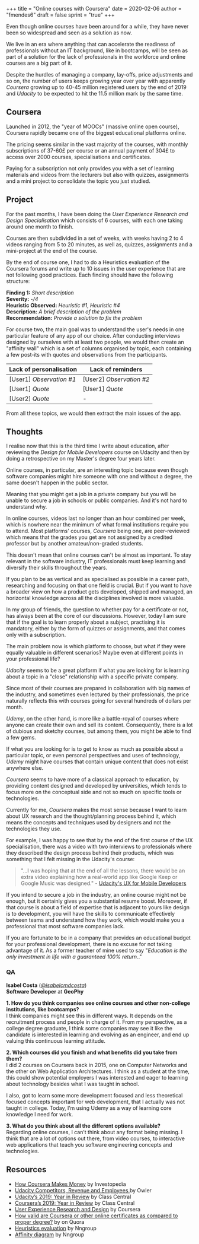 +++
title = "Online courses with Coursera"
date = 2020-02-06
author = "fmendes6"
draft = false
sprint = "true"
+++

Even though online courses have been around for a while, they have never been so widespread and seen as a solution as now.

We live in an era where anything that can accelerate the readiness of professionals without an IT background, like in bootcamps, will be seen as part of a solution for the lack of professionals in the workforce and online courses are a big part of it.

Despite the hurdles of managing a company,  lay-offs, price adjustments and so on, the number of users keeps growing year over year with apparently *Coursera* growing up to 40-45 million registered users by the end of 2019 and *Udacity* to be expected to hit the 11.5 million mark by the same time.

## Coursera

Launched in 2012, the "year of MOOCs" (massive online open course), Coursera rapidly became one of the biggest educational platforms online.

The pricing seems similar in the vast majority of the courses, with monthly subscriptions of 37-60£ per course or an annual payment of 304£ to access over 2000 courses, specialisations and certificates. 

Paying for a subscription not only provides you with a set of learning materials and videos from the lecturers but also with quizzes, assignments and a mini project to consolidate the topic you just studied.

## Project

For the past months, I have been doing the *User Experience Research and Design Specialisation* which consists of 6 courses, with each one taking around one month to finish.

Courses are then subdivided in a set of weeks, with weeks having 2 to 4 videos ranging from 5 to 20 minutes, as well as, quizzes, assignments and a mini-project at the end of the course.

By the end of course one, I had to do a Heuristics evaluation of the Coursera forums and write up to 10 issues in the user experience that are not following good practices. Each finding should have the following structure:

**Finding 1:** *Short description*  
**Severity:** *-/4*  
**Heuristic Observed:** *Heuristic #1*, *Heuristic #4*  
**Description:** *A brief description of the problem*  
**Recommendation:** *Provide a solution to fix the problem*

For course two, the main goal was to understand the user's needs in one particular feature of any app of our choice. After conducting interviews designed by ourselves with at least two people, we would then create an "affinity wall" which is a set of columns organised by topic, each containing a few post-its with quotes and observations from the participants.

| Lack of personalisation | Lack of reminders |
| ------ | ----------- |
| [User1] *Observation #1*    | [User2] *Observation #2* |
| [User1] *Quote*    | [User1] *Quote* |
| [User2] *Quote*    | - |

From all these topics, we would then extract the main issues of the app.

## Thoughts

I realise now that this is the third time I write about education, after reviewing the *Design for Mobile Developers* course on Udacity and then by doing a retrospective on my Master's degree four years later.

Online courses, in particular, are an interesting topic because even though software companies might hire someone with one and without a degree, the same doesn't happen in the public sector. 

Meaning that you might get a job in a private company but you will be unable to secure a job in schools or public companies. And it's not hard to understand why.

In online courses, videos last no longer than an hour combined per week, which is nowhere near the minimum of what formal institutions require you to attend. Most platforms' courses, *Coursera* being one, are peer-reviewed which means that the grades you get are not assigned by a credited professor but by another amateur/non-graded students. 

This doesn't mean that online courses can't be almost as important. To stay relevant in the software industry, IT professionals must keep learning and diversify their skills throughout the years.

If you plan to be as vertical and as specialised as possible in a career path, researching and focusing on that one field is crucial. But if you want to have a broader view on how a product gets developed, shipped and managed, an horizontal knowledge across all the disciplines involved is more valuable.

In my group of friends, the question to whether pay for a certificate or not, has always been at the core of our discussions. However, today I am sure that if the goal is to learn properly about a subject, practising it is mandatory, either by the form of quizzes or assignments, and that comes only with a subscription.

The main problem now is which platform to choose, but what if they were equally valuable in different scenarios? Maybe even at different points in your professional life?

*Udacity* seems to be a great platform if what you are looking for is learning about a topic in a "close" relationship with a specific private company. 

Since most of their courses are prepared in collaboration with big names of the industry, and sometimes even lectured by their professionals, the price naturally reflects this with courses going for several hundreds of dollars per month.

*Udemy*, on the other hand, is more like a battle-royal of courses where anyone can create their own and sell its content. Consequently, there is a lot of dubious and sketchy courses, but among them, you might be able to find a few gems. 

If what you are looking for is to get to know as much as possible about a particular topic, or even personal perspectives and uses of technology, *Udemy* might have courses that contain unique content that does not exist anywhere else.

*Coursera* seems to have more of a classical approach to education, by providing content designed and developed by universities, which tends to focus more on the conceptual side and not so much on specific tools or technologies.

Currently for me, *Coursera* makes the most sense because I want to learn about UX research and the thought/planning process behind it, which means the concepts and techniques used by designers and not the technologies they use.

For example, I was happy to see that by the end of the first course of the UX specialisation, there was a video with two interviews to professionals where they described the design process behind their products, which was something that I felt missing in the Udacity's course:

> "…I was hoping that at the end of all the lessons, there would be an extra video explaining how a real-world app like Google Keep or Google Music was designed." - [Udacity's UX for Mobile Developers](https://sharednode.org/blog/14-08-03_udacity/)

If you intend to secure a job in the industry, an online course might not be enough, but it certainly gives you a substantial resume boost. Moreover, if that course is about a field of expertise that is adjacent to yours like design is to development, you will have the skills to communicate effectively between teams and understand how they work, which would make you a professional that most software companies lack.

If you are fortunate to be in a company that provides an educational budget for your professional development, there is no excuse for not taking advantage of it. As a former teacher of mine used to say "*Education is the only investment in life with a guaranteed 100% return.*."

### QA

**Isabel Costa** ([*@isabelcmdcosta*](https://www.twitter.com/@isabelcmdcosta))  
**Software Developer** at **GeoPhy**

**1. How do you think companies see online courses and other non-college institutions, like bootcamps?**  
I think companies might see this in different ways. It depends on the recruitment process and people in charge of it. From my perspective, as a college degree graduate, I think some companies may see it like the candidate is interested in learning and evolving as an engineer, and end up valuing this continuous learning attitude.

**2. Which courses did you finish and what benefits did you take from them?**  
I did 2 courses on Coursera back in 2015, one on Computer Networks and the other on Web Application Architectures. I think as a student at the time, this could show potential employers I was interested and eager to learning about technology besides what I was taught in school.

I also, got to learn some more development focused and less theoretical focused concepts important for web development, that I actually was not taught in college. Today, I’m using Udemy as a way of learning core knowledge I need for work.

**3. What do you think about all the different options available?**  
Regarding online courses, I can’t think about any format being missing. I think that are a lot of options out there, from video courses, to interactive web applications that teach you software engineering concepts and technologies.

## Resources

- [How Coursera Makes Money](https://www.investopedia.com/articles/investing/042815/how-coursera-works-makes-money.asp) by Investopedia
- [Udacity Competitors, Revenue and Employees ](https://www.owler.com/company/udacity) by Owler
- [Udacity’s 2019: Year in Review](https://www.classcentral.com/report/udacity-2019-year-review/) by Class Central
- [Coursera’s 2019: Year in Review](https://www.classcentral.com/report/coursera-2019-year-review/) by Class Central
- [User Experience Research and Design](https://www.coursera.org/specializations/michiganux) by Coursera
- [How valid are Coursera or other online certificates as compared to proper degree?](https://www.quora.com/How-valid-are-Coursera-or-other-online-certificates-as-compared-to-proper-degree) by on Quora
- [Heuristics evaluation](https://www.nngroup.com/articles/ten-usability-heuristics/) by Nngroup
- [Affinity diagram](https://www.nngroup.com/articles/affinity-diagram/) by Nngroup
